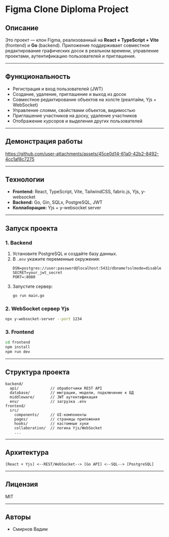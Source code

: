 # Figma Clone Diploma Project

## Описание

Это проект — клон Figma, реализованный на **React + TypeScript + Vite** (frontend) и **Go** (backend). Приложение поддерживает совместное редактирование графических досок в реальном времени, управление проектами, аутентификацию пользователей и приглашения.

---

## Функциональность

- Регистрация и вход пользователей (JWT)
- Создание, удаление, приглашение и выход из досок
- Совместное редактирование объектов на холсте (реалтайм, Yjs + WebSocket)
- Управление слоями, свойствами объектов, видимостью
- Приглашение участников на доску, удаление участников
- Отображение курсоров и выделения других пользователей

---

## Демонстрация работы

https://github.com/user-attachments/assets/45ce0d14-61a0-42b2-8492-4cc1af8c7275

---

## Технологии

- **Frontend:** React, TypeScript, Vite, TailwindCSS, fabric.js, Yjs, y-websocket
- **Backend:** Go, Gin, SQLx, PostgreSQL, JWT
- **Коллаборация:** Yjs + y-websocket server

---

## Запуск проекта

### 1. Backend

1. Установите PostgreSQL и создайте базу данных.
2. В `.env` укажите переменные окружения:
   ```
   DSN=postgres://user:password@localhost:5432/dbname?sslmode=disable
   SECRET=your_jwt_secret
   PORT=:8080
   ```
3. Запустите сервер:
   ```sh
   go run main.go
   ```

### 2. WebSocket сервер Yjs

```sh
npx y-websocket-server --port 1234
```

### 3. Frontend

```sh
cd frontend
npm install
npm run dev
```

---

## Структура проекта

```
backend/
  api/              // обработчики REST API
  database/         // миграции, модели, подключение к БД
  middleware/       // JWT аутентификация
  env/              // загрузка .env
frontend/
  src/
    components/     // UI-компоненты
    pages/          // страницы приложения
    hooks/          // кастомные хуки
    collaboration/  // логика Yjs/WebSocket
    ...
```

---

## Архитектура

```
[React + Yjs] <--REST/WebSocket--> [Go API] <--SQL--> [PostgreSQL]
```

---

## Лицензия

MIT

---

## Авторы

- Смирнов Вадим
